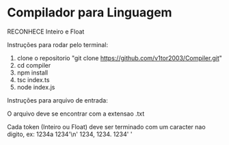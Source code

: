 # Compilador para Linguagem 

RECONHECE Inteiro e Float

Instruções para rodar pelo terminal: 
1. clone o repositorio "git clone https://github.com/v1tor2003/Compiler.git"
2. cd compiler 
3. npm install 
4. tsc index.ts
5. node index.js


Instruções para arquivo de entrada:

O arquivo deve se encontrar com a extensao .txt

Cada token (Inteiro ou Float) deve ser terminado com um caracter nao digito, ex:
1234a 1234'\n' 1234, 1234. 1234' '
